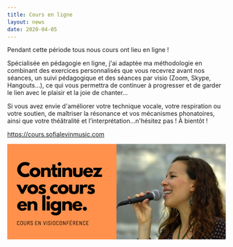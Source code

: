 ```yaml
---
title: Cours en ligne
layout: news
date: 2020-04-05
---
```


Pendant cette période tous nous cours ont lieu en ligne !

Spécialisée en pédagogie en ligne, j'ai adaptée ma méthodologie en combinant des exercices personnalisés que vous recevrez avant nos séances, un suivi pédagogique et des séances par visio (Zoom, Skype, Hangouts...), ce qui vous permettra de continuer à progresser et de garder le lien avec le plaisir et la joie de chanter...

Si vous avez envie d'améliorer votre technique vocale, votre respiration ou votre soutien, de maîtriser la résonance et vos mécanismes phonatoires, ainsi que votre théâtralité et l’interprétation...n'hésitez pas ! À bientôt !

https://cours.sofialevinmusic.com


![Cours en ligne](/news/img/cours-en-ligne.png)
